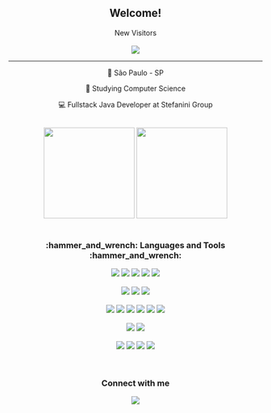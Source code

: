<h2 align="center">Welcome!</h2>
<p align="center"> 
 New Visitors
   <br><br>
   <img alingn="center" src="https://profile-counter.glitch.me/pedromecf/count.svg"/> 
 
   ********************
 </p>

<div align="center">
 <p align="center">📍 São Paulo - SP</p>
 <p>🎯 Studying Computer Science</p>
 <p>💻 Fullstack Java Developer at Stefanini Group</p><br>
</div>
 
<div align="center">
  <img height="180em" src="https://github-readme-stats.vercel.app/api?username=pedromecf&show_icons=true&theme=dracula&include_all_commits=true&count_private=true"/>
  <img height="180em" src="https://github-readme-stats.vercel.app/api/top-langs/?username=pedromecf&layout=compact&langs_count=16&theme=dracula"/>
</div>

<div align="center">
  <br><h3 align="center">:hammer_and_wrench: Languages and Tools :hammer_and_wrench:</h3>
</div>

<p align="center">    
    <img src="https://img.shields.io/badge/HTML5-E34F26?style=for-the-badge&logo=html5&logoColor=white">  
    <img src="https://img.shields.io/badge/CSS3-1572B6?style=for-the-badge&logo=css3&logoColor=white">
    <img src="https://img.shields.io/badge/JavaScript-323330?style=for-the-badge&logo=javascript&logoColor=F7DF1E">
    <img src="https://img.shields.io/badge/TypeScript-007ACC?style=for-the-badge&logo=typescript&logoColor=white">
    <img src="https://img.shields.io/badge/Java-ED8B00?style=for-the-badge&logo=java&logoColor=white">
    <br><br><img src="https://img.shields.io/badge/React-20232A?style=for-the-badge&logo=react&logoColor=61DAFB">
    <img src="https://img.shields.io/badge/Spring_Boot-F2F4F9?style=for-the-badge&logo=spring-boot">
    <img src="https://img.shields.io/badge/Junit5-25A162?style=for-the-badge&logo=junit5&logoColor=white">
    <br><br><img src="https://img.shields.io/badge/Git-F05032?style=for-the-badge&logo=gi">
    <img src="https://img.shields.io/badge/Heroku-430098?style=for-the-badge&logo=heroku&logoColor=white">
    <img src="https://img.shields.io/badge/Netlify-00C7B7?style=for-the-badge&logo=netlify&logoColor=white">
    <img src="https://img.shields.io/badge/Postman-FF6C37?style=for-the-badge&logo=Postman&logoColor=white">
    <img src="https://img.shields.io/badge/Jira-0052CC?style=for-the-badge&logo=Jira&logoColor=white">
    <img src="https://img.shields.io/badge/Figma-F24E1E?style=for-the-badge&logo=figma&logoColor=white">
    <br><br><img src="https://img.shields.io/badge/Windows-0078D6?style=for-the-badge&logo=windows&logoColor=white">
    <img src="https://img.shields.io/badge/Linux-FCC624?style=for-the-badge&logo=linux&logoColor=black">
    <br><br><img src="https://img.shields.io/badge/MySQL-00000F?style=for-the-badge&logo=mysql&logoColor=white">
    <img src="https://img.shields.io/badge/MariaDB-003545?style=for-the-badge&logo=mariadb&logoColor=white">
    <img src="https://img.shields.io/badge/PostgreSQL-316192?style=for-the-badge&logo=postgresql&logoColor=white">
    <img src="https://img.shields.io/badge/MongoDB-white?style=for-the-badge&logo=mongodb&logoColor=4EA94B">
</p>

<br><div align="center">
  <h3 align="center">Connect with me</h3> 
</div>

<p align="center">
    <a href="https://br.linkedin.com/in/pedro-guilherme-maia-colombano-a43b7a200">
        <img src="https://img.shields.io/badge/linkedin-%230077B5.svg?&style=for-the-badge&logo=linkedin&logoColor=white&link=mailto:https://www.linkedin.com/in/caio-elcio-733426204?lipi=urn%3Ali%3Apage%3Ad_flagship3_profile_view_base_contact_details%3BOa8gs2CqTOaxCJJZjGtaRQ%3D%3D">
    </a>
</p>
